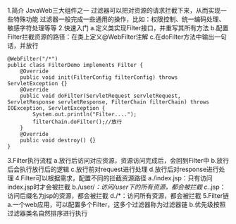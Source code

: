 1.简介
    JavaWeb三大组件之一
    过滤器可以把对资源的请求拦截下来，从而实现一些特殊功能
    过滤器一般完成一些通用的操作，比如：权限控制、统一编码处理、敏感字符处理等等
2.快速入门
    a.定义类实现Filter接口，并重写其所有方法
    b.配置Filter拦截资源的路径：在类上定义@WebFilter注解
    c.在doFilter方法中输出一句话，并放行
```
@WebFilter("/*")
public class FilterDemo implements Filter {
    @Override
    public void init(FilterConfig filterConfig) throws ServletException {}
    @Override
    public void doFilter(ServletRequest servletRequest, ServletResponse servletResponse, FilterChain filterChain) throws IOException, ServletException {
        System.out.println("Filter....");
        filterChain.doFilter();//放行
    }
    @Override
    public void destroy() {}
}
```
3.Filter执行流程
    a.放行后访问对应资源，资源访问完成后，会回到Filter中
    b.放行后会执行放行后的逻辑
    c.放行前对request进行处理
    d.放行后对response进行处理
4.Filter可以根据需求，配置不同的拦截资源路径
    a./index.jsp：只有访问index.jsp时才会被拦截
    b./user/*：访问/user下的所有资源，都会被拦截
    c.*.jsp：访问后缀名为jsp的资源，都会被拦截
    d./*：访问所有资源，都会被拦截
5.Filter链
    a.一个web应用，可以配置多个Filter，这多个过滤器称为过滤器链
    b.优先级按照过滤器类名自然排序进行执行